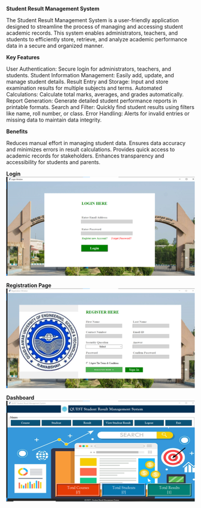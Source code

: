 **Student Result Management System**

The Student Result Management System is a user-friendly application designed to streamline the process of managing and accessing student academic records. This system enables administrators, teachers, and students to efficiently store, retrieve, and analyze academic performance data in a secure and organized manner.

**Key Features**

User Authentication: Secure login for administrators, teachers, and students.
Student Information Management: Easily add, update, and manage student details.
Result Entry and Storage: Input and store examination results for multiple subjects and terms.
Automated Calculations: Calculate total marks, averages, and grades automatically.
Report Generation: Generate detailed student performance reports in printable formats.
Search and Filter: Quickly find student results using filters like name, roll number, or class.
Error Handling: Alerts for invalid entries or missing data to maintain data integrity.

**Benefits**

Reduces manual effort in managing student data.
Ensures data accuracy and minimizes errors in result calculations.
Provides quick access to academic records for stakeholders.
Enhances transparency and accessibility for students and parents.

**Login**
![Project Screenshot](images/Login_page.png)

**Registration Page**
![Project Screenshot](images/reg_page.png)

**Dashboard**
![Project Screenshot](images/dashboard.png)



